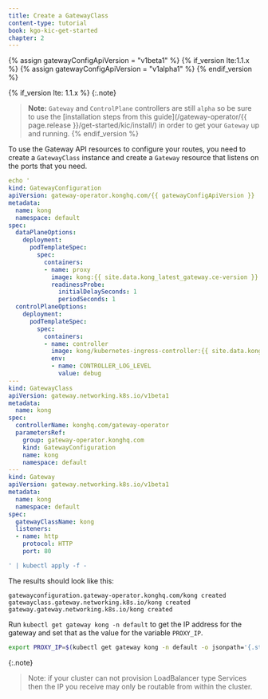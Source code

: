 ```yaml
---
title: Create a GatewayClass
content-type: tutorial
book: kgo-kic-get-started
chapter: 2
---
```


{% assign gatewayConfigApiVersion = "v1beta1" %}
{% if_version lte:1.1.x %}
{% assign gatewayConfigApiVersion = "v1alpha1" %}
{% endif_version %}

{% if_version lte: 1.1.x %}
{:.note}
> **Note:** `Gateway` and `ControlPlane` controllers are still `alpha` so be sure
> to use the [installation steps from this guide](/gateway-operator/{{ page.release }}/get-started/kic/install/)
> in order to get your `Gateway` up and running.
{% endif_version %}

To use the Gateway API resources to configure your routes, you need to create a `GatewayClass` instance and create a `Gateway` resource that listens on the ports that you need.

```yaml
echo '
kind: GatewayConfiguration
apiVersion: gateway-operator.konghq.com/{{ gatewayConfigApiVersion }}
metadata:
  name: kong
  namespace: default
spec:
  dataPlaneOptions:
    deployment:
      podTemplateSpec:
        spec:
          containers:
          - name: proxy
            image: kong:{{ site.data.kong_latest_gateway.ce-version }}
            readinessProbe:
              initialDelaySeconds: 1
              periodSeconds: 1
  controlPlaneOptions:
    deployment:
      podTemplateSpec:
        spec:
          containers:
          - name: controller
            image: kong/kubernetes-ingress-controller:{{ site.data.kong_latest_KIC.version }}
            env:
            - name: CONTROLLER_LOG_LEVEL
              value: debug
---
kind: GatewayClass
apiVersion: gateway.networking.k8s.io/v1beta1
metadata:
  name: kong
spec:
  controllerName: konghq.com/gateway-operator
  parametersRef:
    group: gateway-operator.konghq.com
    kind: GatewayConfiguration
    name: kong
    namespace: default
---
kind: Gateway
apiVersion: gateway.networking.k8s.io/v1beta1
metadata:
  name: kong
  namespace: default
spec:
  gatewayClassName: kong
  listeners:
  - name: http
    protocol: HTTP
    port: 80

' | kubectl apply -f -
```

The results should look like this:

```text
gatewayconfiguration.gateway-operator.konghq.com/kong created
gatewayclass.gateway.networking.k8s.io/kong created
gateway.gateway.networking.k8s.io/kong created
```

Run `kubectl get gateway kong -n default` to get the IP address for the gateway and set that as the value for the variable `PROXY_IP`.

```bash
export PROXY_IP=$(kubectl get gateway kong -n default -o jsonpath='{.status.addresses[0].value}')
```

{:.note}
> Note: if your cluster can not provision LoadBalancer type Services then the IP you receive may only be routable from within the cluster.
